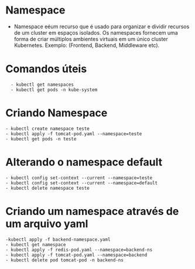 # Namespace 
 - Namespace eéum recurso que é usado para organizar e dividir recursos de um cluster em espaços isolados. Os namespaces fornecem uma forma de criar múltiplos ambientes virtuais em um único cluster Kubernetes. Exemplo: (Frontend, Backend, Middleware etc).

# Comandos úteis
      - kubectl get namespaces
      - kubectl get pods -n kube-system
    
# Criando Namespace
    - kubectl create namespace teste
    - kubectl apply -f tomcat-pod.yaml --namespace=teste
    - kubectl get pods -n teste

# Alterando o namespace default
    - kubectl config set-context --current --namespace=teste
    - kubectl config set-context --current --namespace=default
    - kubectl delete namespace teste

# Criando um namespace através de um arquivo yaml

    -kubectl apply -f backend-namespace.yaml
    - kubectl get namespace
    - kubectl apply -f redis-pod.yaml --namespace=backend-ns
    - kubectl apply -f tomcat-pod.yaml --namespace=backend
    - kubectl delete pod tomcat-pod -n backend-ns
